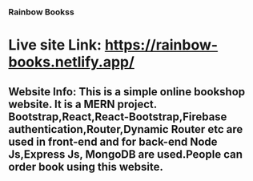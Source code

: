 ### Rainbow Bookss

# Live site Link: https://rainbow-books.netlify.app/

## Website Info: This is a simple online bookshop website. It is a MERN project. Bootstrap,React,React-Bootstrap,Firebase authentication,Router,Dynamic Router etc are used in front-end and for back-end Node Js,Express Js, MongoDB are used.People can order book using this website.
